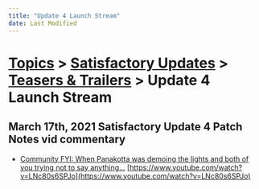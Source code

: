 ```yaml
---
title: "Update 4 Launch Stream"
date: Last Modified
---
```

# [Topics](../../../topics.md) > [Satisfactory Updates](../../../topics/satisfactory-updates.md) > [Teasers & Trailers](../../../topics/satisfactory-updates/teasers-trailers.md) > Update 4 Launch Stream

## March 17th, 2021 Satisfactory Update 4 Patch Notes vid commentary
* [Community FYI: When Panakotta was demoing the lights and both of you trying not to say anything...](../../../transcriptions/yt-LNc80s6SPJo.md) [https://www.youtube.com/watch?v=LNc80s6SPJo](https://www.youtube.com/watch?v=LNc80s6SPJo)
